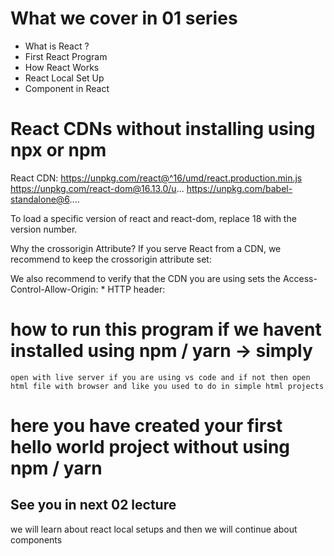 # What we cover in 01 series

* What is React ?
* First React Program
* How React Works
* React Local Set Up
* Component in React

# React CDNs without installing using npx or npm

React CDN:
https://unpkg.com/react@^16/umd/react.production.min.js
https://unpkg.com/react-dom@16.13.0/u...
https://unpkg.com/babel-standalone@6....


To load a specific version of react and react-dom, replace 18 with the version number.

Why the crossorigin Attribute?
If you serve React from a CDN, we recommend to keep the crossorigin attribute set:

<script crossorigin src="..."></script>
We also recommend to verify that the CDN you are using sets the Access-Control-Allow-Origin: * HTTP header:


# how to run this program if we havent installed using npm / yarn -> simply 
` open with live server if you are using vs code and if not then open html file with browser and like you used to do in simple html projects `


# here you have created your first hello world project without using npm / yarn

<h2> See you in next 02 lecture </h2>

<p> we will learn about react local setups and then we will continue about components</p>
